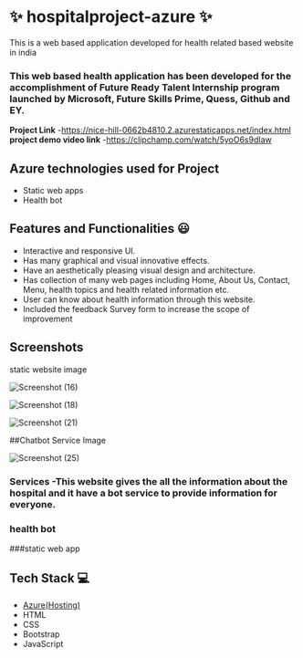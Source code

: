 # ✨  hospitalproject-azure ✨

This is a web based application developed for health related based website in india

### This web based health application has been developed for the accomplishment of Future Ready Talent Internship program launched by Microsoft, Future Skills Prime, Quess, Github and EY.


**Project Link** -https://nice-hill-0662b4810.2.azurestaticapps.net/index.html
**project demo video link** -https://clipchamp.com/watch/5yoO6s9dIaw 

## Azure technologies used for Project

- Static web apps
- Health bot

## Features and Functionalities 😃

- Interactive and responsive UI.
- Has many graphical and visual innovative effects.
- Have an aesthetically pleasing visual design and architecture.
- Has collection of many web pages including Home, About Us, Contact, Menu, health topics and health related information etc.
- User can know about health information through this website.
- Included the feedback Survey form to increase the scope of improvement 

## Screenshots
static website image

![Screenshot (16)](https://user-images.githubusercontent.com/90716940/204871179-4bd8ecf0-eb4b-4239-8dc2-9264ed0f366c.png)


   
![Screenshot (18)](https://user-images.githubusercontent.com/90716940/204871947-586291fe-0c92-48c8-a144-2034041bd618.png)



![Screenshot (21)](https://user-images.githubusercontent.com/90716940/204872017-885bad79-e0e3-478b-8d37-e154690e2078.png)


##Chatbot Service Image


![Screenshot (25)](https://user-images.githubusercontent.com/90716940/204872096-5292e224-9819-448b-86bc-78c7381cc6fd.png)



### Services -This website gives the all the information about the hospital and it have a bot service to provide information  for everyone.

### health bot
###static web app




## Tech Stack 💻

- [Azure(Hosting)](https://azure.microsoft.com/en-in/features/azure-portal/)
- HTML
- CSS
- Bootstrap
- JavaScript
